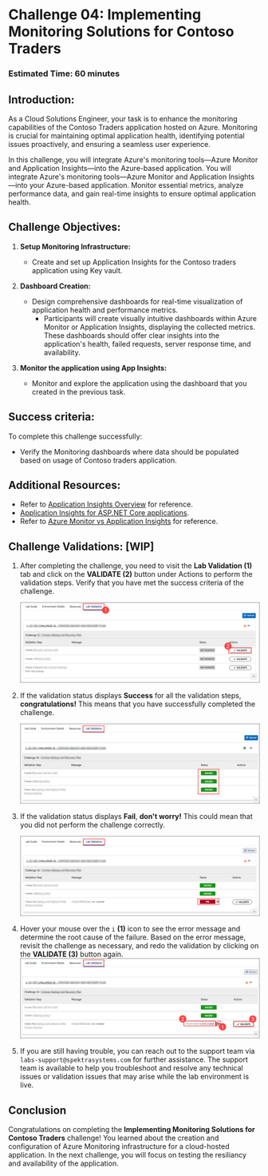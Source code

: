 # Challenge 04: Implementing Monitoring Solutions for Contoso Traders

### Estimated Time: 60 minutes

## Introduction:

As a Cloud Solutions Engineer, your task is to enhance the monitoring capabilities of the Contoso Traders application hosted on Azure. Monitoring is crucial for maintaining optimal application health, identifying potential issues proactively, and ensuring a seamless user experience. 

In this challenge, you will integrate Azure's monitoring tools—Azure Monitor and Application Insights—into the Azure-based application. You will integrate Azure's monitoring tools—Azure Monitor and Application Insights—into your Azure-based application. Monitor essential metrics, analyze performance data, and gain real-time insights to ensure optimal application health.

## Challenge Objectives:

1. **Setup Monitoring Infrastructure:**

   - Create and set up Application Insights for the Contoso traders application using Key vault.

2. **Dashboard Creation:**
   - Design comprehensive dashboards for real-time visualization of application health and performance metrics.
      - Participants will create visually intuitive dashboards within Azure Monitor or Application Insights, displaying the collected metrics. These dashboards should offer clear insights into the application's health, failed requests, server response time, and availability.

3. **Monitor the application using App Insights:**

   - Monitor and explore the application using the dashboard that you created in the previous task.

## Success criteria:
To complete this challenge successfully:

- Verify the Monitoring dashboards where data should be populated based on usage of Contoso traders application.

## Additional Resources:

- Refer to [Application Insights Overview](https://learn.microsoft.com/en-us/azure/azure-monitor/app/app-insights-overview) for reference.
- [Application Insights for ASP.NET Core applications](https://learn.microsoft.com/en-us/azure/azure-monitor/app/asp-net-core?tabs=netcorenew%2Cnetcore6).
- Refer to [Azure Monitor vs Application Insights](https://azurelib.com/azure-monitor-vs-application-insights/) for reference.

## Challenge Validations: [WIP]

1. After completing the challenge, you need to visit the **Lab Validation (1)** tab and click on the **VALIDATE (2)** button under Actions to perform the validation steps. Verify that you have met the success criteria of the challenge. 
 
    ![](../media/validate01.png "Validation")
 
1. If the validation status displays **Success** for all the validation steps, **congratulations!** This means that you have successfully completed the challenge.
 
     ![](../media/validate02.png "Validation")
1. If the validation status displays **Fail**, **don't worry!** This could mean that you did not perform the challenge correctly.
 
     ![](../media/validate03.png "Validation")
 
1. Hover your mouse over the `i` **(1)** icon to see the error message and determine the root cause of the failure. Based on the error message, revisit the challenge as necessary, and redo the validation by clicking on the **VALIDATE (3)** button again.
     ![](../media/validate04.png "Validation")
 
1. If you are still having trouble, you can reach out to the support team via `labs-support@spektrasystems.com` for further assistance. The support team is available to help you troubleshoot and resolve any technical issues or validation issues that may arise while the lab environment is live.

## Conclusion
Congratulations on completing the **Implementing Monitoring Solutions for Contoso Traders** challenge! You learned about the creation and configuration of Azure Monitoring infrastructure for a cloud-hosted application. In the next challenge, you will focus on testing the resiliancy and availability of the application.

